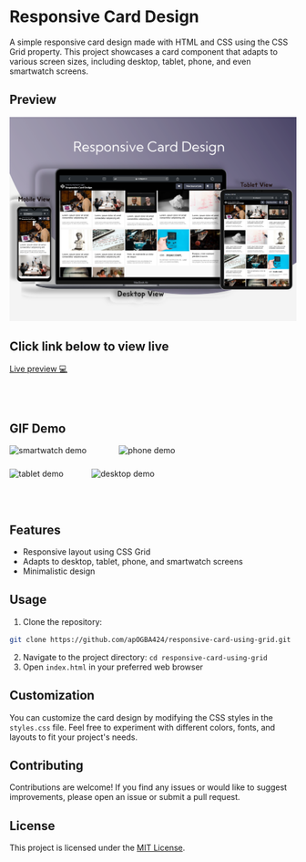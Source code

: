 # Responsive Card Design

A simple responsive card design made with HTML and CSS using the CSS Grid property. This project showcases a card component that adapts to various screen sizes, including desktop, tablet, phone, and even smartwatch screens.

## Preview

![Card Design Preview](./assets/image/poster.svg)

## Click link below to view  live
[Live preview 💻](https://codepen.io/paxbond01/full/eYQVGyj/live-preview-url)<br><br>

<br>

## GIF Demo
<div style="width: 40vw;  display: grid;">
  <div style="display: flex; justify-content: space-between;">
    <img src="./assets/gif/sw_d-resp-card.gif" alt="smartwatch demo" style="width: 50%; ">
    <img src="./assets/gif/mb_d-resp-card.gif" alt="phone demo" style="width: 50%;">
    
  </div>
  <div style="display: flex; justify-content: space-between; margin-top:24px">
    <img src="./assets/gif/tb_d-resp-card.gif" alt="tablet demo" style="width: 60%; ">
    <img src="./assets/gif/dt_d-resp-card.gif" alt="desktop demo" style="width: 100%;">
  </div>

</div>

<br><br>
## Features

- Responsive layout using CSS Grid
- Adapts to desktop, tablet, phone, and smartwatch screens
- Minimalistic design

## Usage

1. Clone the repository: 

```bash 
git clone https://github.com/apOGBA424/responsive-card-using-grid.git
``````

2. Navigate to the project directory: `cd responsive-card-using-grid`
3. Open `index.html` in your preferred web browser

## Customization

You can customize the card design by modifying the CSS styles in the `styles.css` file. Feel free to experiment with different colors, fonts, and layouts to fit your project's needs.

## Contributing

Contributions are welcome! If you find any issues or would like to suggest improvements, please open an issue or submit a pull request.

## License

This project is licensed under the [MIT License](https://opensource.org/licenses/MIT).
